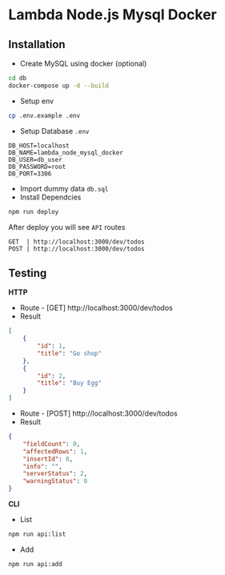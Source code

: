 # Lambda Node.js Mysql Docker

## Installation
  
- Create MySQL using docker (optional)
```sh
cd db
docker-compose up -d --build
```
- Setup env
```sh
cp .env.example .env
```
- Setup Database `.env`
```
DB_HOST=localhost
DB_NAME=lambda_node_mysql_docker
DB_USER=db_user
DB_PASSWORD=root
DB_PORT=3306
```
- Import dummy data `db.sql`
- Install Dependcies
```sh
npm run deploy
```
After deploy you will see `API` routes
```
GET  | http://localhost:3000/dev/todos
POST | http://localhost:3000/dev/todos
```

## Testing

**HTTP**
- Route - [GET] http://localhost:3000/dev/todos
- Result
```json
[
    {
        "id": 1,
        "title": "Go shop"
    },
    {
        "id": 2,
        "title": "Buy Egg"
    }
]
```
- Route - [POST] http://localhost:3000/dev/todos
- Result
```json
{
    "fieldCount": 0,
    "affectedRows": 1,
    "insertId": 8,
    "info": "",
    "serverStatus": 2,
    "warningStatus": 0
}
```

**CLI**

- List
```sh
npm run api:list
```

- Add
```sh
npm run api:add
```